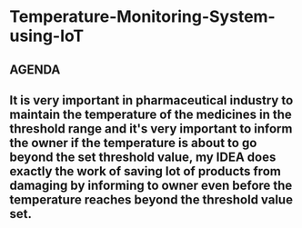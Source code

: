 # Temperature-Monitoring-System-using-IoT
<h2>AGENDA<h2>
  <p styles = "font-family: sans-serif">It is very important in pharmaceutical industry to maintain the temperature of the medicines in the threshold range and it's very important to inform the owner if the temperature is about to go beyond the set threshold value, my IDEA does exactly the work of saving lot of products from damaging by informing to owner even before the temperature reaches beyond the threshold value set.

</p>
